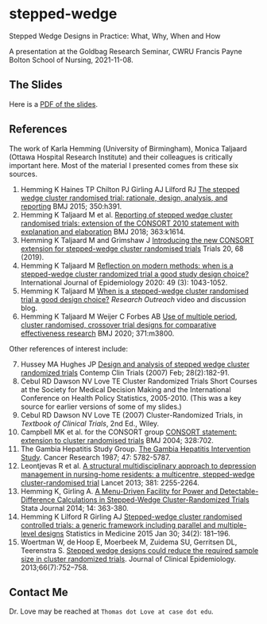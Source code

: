 # stepped-wedge

Stepped Wedge Designs in Practice: What, Why, When and How

A presentation at the Goldbag Research Seminar, CWRU Francis Payne Bolton School of Nursing, 2021-11-08.

## The Slides

Here is a [PDF of the slides](https://github.com/THOMASELOVE/stepped-wedge/blob/main/Love_Stepped_Wedge_2021-11-08.pdf).

## References

The work of Karla Hemming (University of Birmingham), Monica Taljaard (Ottawa Hospital Research Institute) and their colleagues is critically important here. Most of the material I presented comes from these six sources.

1. Hemming K Haines TP Chilton PJ Girling AJ Lilford RJ [The stepped wedge cluster randomised trial: rationale, design, analysis, and reporting](https://www.bmj.com/content/350/bmj.h391) BMJ 2015; 350:h391.
2. Hemming K Taljaard M et al. [Reporting of stepped wedge cluster randomised trials: extension of the CONSORT 2010 statement with explanation and elaboration](https://www.bmj.com/content/363/bmj.k1614) BMJ 2018; 363:k1614.
3. Hemming K Taljaard M and Grimshaw J [Introducing the new CONSORT extension for stepped-wedge cluster randomised trials](https://trialsjournal.biomedcentral.com/articles/10.1186/s13063-018-3116-3) Trials 20, 68 (2019).
4. Hemming K Taljaard M [Reflection on modern methods: when is a stepped-wedge cluster randomized trial a good study design choice?](https://academic.oup.com/ije/article/49/3/1043/5835358) International Journal of Epidemiology 2020: 49 (3): 1043-1052.
5. Hemming K Taljaard M [When is a stepped-wedge cluster randomised trial a good design choice?](https://researchoutreach.org/articles/stepped-wedge-cluster-randomised-trial-good-design-choice/) *Research Outreach* video and discussion blog.
6. Hemming K Taljaard M Weijer C Forbes AB [Use of multiple period, cluster randomised, crossover trial designs for comparative effectiveness research](https://www.bmj.com/content/371/bmj.m3800) BMJ 2020; 371:m3800.

Other references of interest include:

7. Hussey MA Hughes JP [Design and analysis of stepped wedge cluster randomized trials](https://pubmed.ncbi.nlm.nih.gov/16829207/) Contemp Clin Trials (2007) Feb; 28(2):182-91.
8. Cebul RD Dawson NV Love TE Cluster Randomized Trials Short Courses at the Society for Medical Decision Making and the International Conference on Health Policy Statistics, 2005-2010. (This was a key source for earlier versions of some of my slides.)
9. Cebul RD Dawson NV Love TE (2007) Cluster-Randomized Trials, in *Textbook of Clinical Trials*, 2nd Ed., Wiley.
10. Campbell MK et al. for the CONSORT group [CONSORT statement: extension to cluster randomised trials](https://www.bmj.com/content/328/7441/702) BMJ 2004; 328:702.
11. The Gambia Hepatitis Study Group. [The Gambia Hepatitis Intervention Study](https://cancerres.aacrjournals.org/content/47/21/5782). Cancer Research 1987; 47: 5782-5787.
12. Leontjevas R et al. [A structural multidisciplinary approach to depression management in nursing-home residents: a multicentre, stepped-wedge cluster-randomised trial](https://www.thelancet.com/journals/lancet/article/PIIS0140-6736(13)60590-5/fulltext) Lancet 2013; 381: 2255-2264.
13. Hemming K, Girling A. [A Menu-Driven Facility for Power and Detectable-Difference Calculations in Stepped-Wedge Cluster-Randomized Trials](https://journals.sagepub.com/doi/10.1177/1536867X1401400208) Stata Journal 2014; 14: 363-380.
14. Hemming K Lilford R Girling AJ [Stepped-wedge cluster randomised controlled trials: a generic framework including parallel and multiple-level designs](https://www.ncbi.nlm.nih.gov/pmc/articles/PMC4286109/) Statistics in Medicine 2015 Jan 30; 34(2): 181–196.
15. Woertman W, de Hoop E, Moerbeek M, Zuidema SU, Gerritsen DL, Teerenstra S. [Stepped wedge designs could reduce the required sample size in cluster randomized trials](https://www.jclinepi.com/article/S0895-4356(13)00052-8/fulltext). Journal of Clinical Epidemiology. 2013;66(7):752–758.

## Contact Me

Dr. Love may be reached at `Thomas dot Love at case dot edu`.
